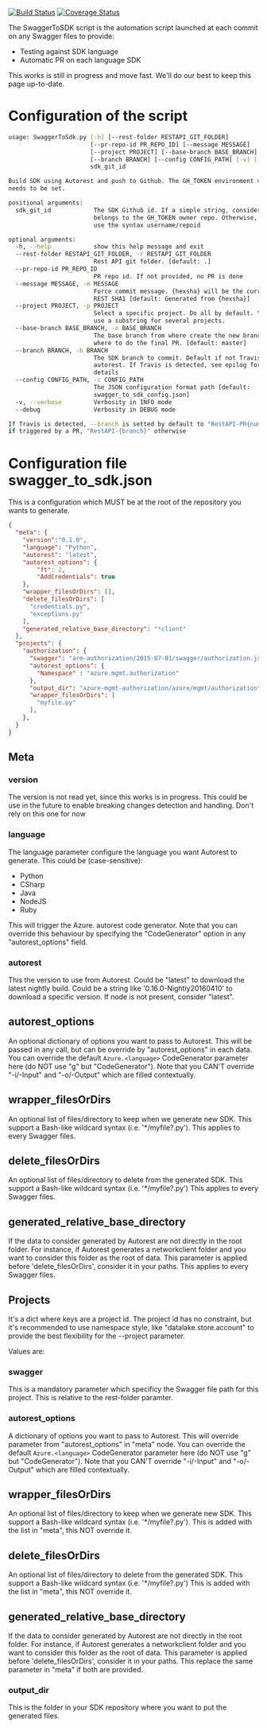 [![Build Status](https://travis-ci.org/lmazuel/swagger-to-sdk.svg?branch=master)](https://travis-ci.org/lmazuel/swagger-to-sdk) 
[![Coverage Status](https://coveralls.io/repos/github/lmazuel/swagger-to-sdk/badge.svg?branch=master)](https://coveralls.io/github/lmazuel/swagger-to-sdk?branch=master)

The SwaggerToSDK script is the automation script launched at each commit on any Swagger files to provide:
- Testing against SDK language
- Automatic PR on each language SDK

This works is still in progress and move fast. We'll do our best to keep this page up-to-date.

# Configuration of the script

```bash
usage: SwaggerToSdk.py [-h] [--rest-folder RESTAPI_GIT_FOLDER]
                       [--pr-repo-id PR_REPO_ID] [--message MESSAGE]
                       [--project PROJECT] [--base-branch BASE_BRANCH]
                       [--branch BRANCH] [--config CONFIG_PATH] [-v] [--debug]
                       sdk_git_id

Build SDK using Autorest and push to Github. The GH_TOKEN environment variable
needs to be set.

positional arguments:
  sdk_git_id            The SDK Github id. If a simple string, consider it
                        belongs to the GH_TOKEN owner repo. Otherwise, you can
                        use the syntax username/repoid

optional arguments:
  -h, --help            show this help message and exit
  --rest-folder RESTAPI_GIT_FOLDER, -r RESTAPI_GIT_FOLDER
                        Rest API git folder. [default: .]
  --pr-repo-id PR_REPO_ID
                        PR repo id. If not provided, no PR is done
  --message MESSAGE, -m MESSAGE
                        Force commit message. {hexsha} will be the current
                        REST SHA1 [default: Generated from {hexsha}]
  --project PROJECT, -p PROJECT
                        Select a specific project. Do all by default. You can
                        use a substring for several projects.
  --base-branch BASE_BRANCH, -o BASE_BRANCH
                        The base branch from where create the new branch and
                        where to do the final PR. [default: master]
  --branch BRANCH, -b BRANCH
                        The SDK branch to commit. Default if not Travis:
                        autorest. If Travis is detected, see epilog for
                        details
  --config CONFIG_PATH, -c CONFIG_PATH
                        The JSON configuration format path [default:
                        swagger_to_sdk_config.json]
  -v, --verbose         Verbosity in INFO mode
  --debug               Verbosity in DEBUG mode

If Travis is detected, --branch is setted by default to "RestAPI-PR{number}"
if triggered by a PR, "RestAPI-{branch}" otherwise
```

# Configuration file swagger_to_sdk.json

This is a configuration which MUST be at the root of the repository you wants to generate.

```json
{
  "meta": {
    "version":"0.1.0",
    "language": "Python",
    "autorest": "latest",
    "autorest_options": {
        "ft": 2,
        "AddCredentials": true
    },
    "wrapper_filesOrDirs": [],
    "delete_filesOrDirs": [
      "credentials.py",
      "exceptions.py"
    ],
    "generated_relative_base_directory": "*client"
  },
  "projects": {
    "authorization": {
	  "swagger": "arm-authorization/2015-07-01/swagger/authorization.json",
      "autorest_options": {
        "Namespace" : "azure.mgmt.authorization"
      },
      "output_dir": "azure-mgmt-authorization/azure/mgmt/authorization",
      "wrapper_filesOrDirs": [
        "myfile.py"
      ],
    },
  }
}
```

## Meta

### version
The version is not read yet, since this works is in progress. This could be use in the future to enable breaking changes detection and handling. Don't rely on this one for now

### language
The language parameter configure the language you want Autorest to generate. This could be (case-sensitive):
- Python
- CSharp
- Java
- NodeJS
- Ruby

This will trigger the Azure.<language> autorest code generator. Note that you can override this behaviour by specifying the "CodeGenerator" option in any "autorest_options" field.

### autorest
This the version to use from Autorest. Could be "latest" to download the latest nightly build. Could be a string like  '0.16.0-Nightly20160410' to download a specific version.
If node is not present, consider "latest".

## autorest_options
An optional dictionary of options you want to pass to Autorest. This will be passed in any call, but can be override by "autorest_options" in each data.
You can override the default `Azure.<language>` CodeGenerator parameter here (do NOT use "g" but "CodeGenerator").
Note that you CAN'T override "-i/-Input" and "-o/-Output" which are filled contextually.

## wrapper_filesOrDirs
An optional list of files/directory to keep when we generate new SDK. This support a Bash-like wildcard syntax (i.e. '*/myfile?.py').
This applies to every Swagger files.

## delete_filesOrDirs
An optional list of files/directory to delete from the generated SDK. This support a Bash-like wildcard syntax (i.e. '*/myfile?.py')
This applies to every Swagger files.

## generated_relative_base_directory
If the data to consider generated by Autorest are not directly in the root folder. For instance, if Autorest generates a networkclient folder 
and you want to consider this folder as the root of data. This parameter is applied before 'delete_filesOrDirs', consider it in your paths.
This applies to every Swagger files.

## Projects

It's a dict where keys are a project id. The project id has no constraint, but it's recommended to use namespace style, like 
"datalake.store.account" to provide the best flexibility for the --project parameter.

Values are:

### swagger
This is a mandatory parameter which specificy the Swagger file path for this project. This is relative to the rest-folder paramter.

### autorest_options
A dictionary of options you want to pass to Autorest. This will override parameter from "autorest_options" in "meta" node.
You can override the default `Azure.<language>` CodeGenerator parameter here (do NOT use "g" but "CodeGenerator").
Note that you CAN'T override "-i/-Input" and "-o/-Output" which are filled contextually.

## wrapper_filesOrDirs
An optional list of files/directory to keep when we generate new SDK. This support a Bash-like wildcard syntax (i.e. '*/myfile?.py').
This is added with the list in "meta", this NOT override it.

## delete_filesOrDirs
An optional list of files/directory to delete from the generated SDK. This support a Bash-like wildcard syntax (i.e. '*/myfile?.py')
This is added with the list in "meta", this NOT override it.

## generated_relative_base_directory
If the data to consider generated by Autorest are not directly in the root folder. For instance, if Autorest generates a networkclient folder 
and you want to consider this folder as the root of data.  This parameter is applied before 'delete_filesOrDirs', consider it in your paths.
This replace the same parameter in "meta" if both are provided.

### output_dir
This is the folder in your SDK repository where you want to put the generated files.
